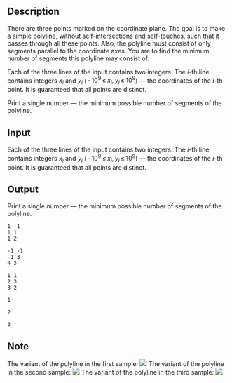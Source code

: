 ## Description

<div><p>There are three points marked on the coordinate plane. The goal is to make a simple polyline, without self-intersections and self-touches, such that it passes through all these points. Also, the polyline must consist of only segments parallel to the coordinate axes. You are to find the minimum number of segments this polyline may consist of.</p></div><div class="input-specification"><p>Each of the three lines of the input contains two integers. The <span class="tex-span"><i>i</i></span>-th line contains integers <span class="tex-span"><i>x</i><sub class="lower-index"><i>i</i></sub></span> and <span class="tex-span"><i>y</i><sub class="lower-index"><i>i</i></sub></span> (<span class="tex-span"> - 10<sup class="upper-index">9</sup> ≤ <i>x</i><sub class="lower-index"><i>i</i></sub>, <i>y</i><sub class="lower-index"><i>i</i></sub> ≤ 10<sup class="upper-index">9</sup></span>)&nbsp;— the coordinates of the <span class="tex-span"><i>i</i></span>-th point. It is guaranteed that all points are distinct.</p></div><div class="output-specification"><p>Print a single number&nbsp;— the minimum possible number of segments of the polyline.</p></div>

## Input

<p>Each of the three lines of the input contains two integers. The <span class="tex-span"><i>i</i></span>-th line contains integers <span class="tex-span"><i>x</i><sub class="lower-index"><i>i</i></sub></span> and <span class="tex-span"><i>y</i><sub class="lower-index"><i>i</i></sub></span> (<span class="tex-span"> - 10<sup class="upper-index">9</sup> ≤ <i>x</i><sub class="lower-index"><i>i</i></sub>, <i>y</i><sub class="lower-index"><i>i</i></sub> ≤ 10<sup class="upper-index">9</sup></span>)&nbsp;— the coordinates of the <span class="tex-span"><i>i</i></span>-th point. It is guaranteed that all points are distinct.</p>

## Output

<p>Print a single number&nbsp;— the minimum possible number of segments of the polyline.</p>





```input1
1 -1
1 1
1 2

```




```input2
-1 -1
-1 3
4 3

```




```input3
1 1
2 3
3 2

```




```output1
1

```




```output2
2

```




```output3
3

```



## Note

<p>The variant of the polyline in the first sample: <img class="tex-graphics" src="file://fx9XlNPY.png" style="max-width: 100.0%;max-height: 100.0%;"> The variant of the polyline in the second sample: <img class="tex-graphics" src="file://WsCcYQHZ.png" style="max-width: 100.0%;max-height: 100.0%;"> The variant of the polyline in the third sample: <img class="tex-graphics" src="file://QHraPhnW.png" style="max-width: 100.0%;max-height: 100.0%;"></p>
